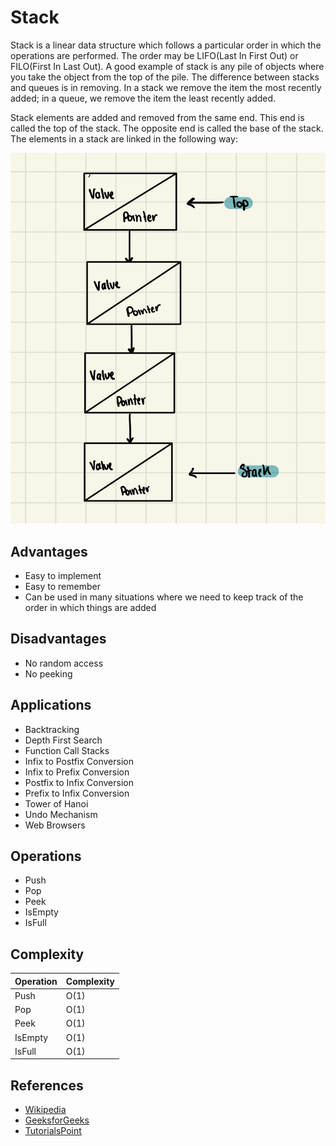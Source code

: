 # Stack

Stack is a linear data structure which follows a particular order in which the operations are performed. The order may be LIFO(Last In First Out) or FILO(First In Last Out). A good example of stack is any pile of objects where you take the object from the top of the pile. The difference between stacks and queues is in removing. In a stack we remove the item the most recently added; in a queue, we remove the item the least recently added.

Stack elements are added and removed from the same end. This end is called the top of the stack. The opposite end is called the base of the stack. The elements in a stack are linked in the following way:

![Stack](../../../ReadMeImages/Stack.png)

## Advantages

- Easy to implement
- Easy to remember
- Can be used in many situations where we need to keep track of the order in which things are added

## Disadvantages

- No random access
- No peeking

## Applications

- Backtracking
- Depth First Search
- Function Call Stacks
- Infix to Postfix Conversion
- Infix to Prefix Conversion
- Postfix to Infix Conversion
- Prefix to Infix Conversion
- Tower of Hanoi
- Undo Mechanism
- Web Browsers

## Operations

- Push
- Pop
- Peek
- IsEmpty
- IsFull

## Complexity

| Operation | Complexity |
| --------- | ---------- |
| Push      | O(1)       |
| Pop       | O(1)       |
| Peek      | O(1)       |
| IsEmpty   | O(1)       |
| IsFull    | O(1)       |

## References

- [Wikipedia](<https://en.wikipedia.org/wiki/Stack_(abstract_data_type)>)
- [GeeksforGeeks](https://www.geeksforgeeks.org/stack-data-structure/)
- [TutorialsPoint](https://www.tutorialspoint.com/data_structures_algorithms/stack_data_structure.htm)
